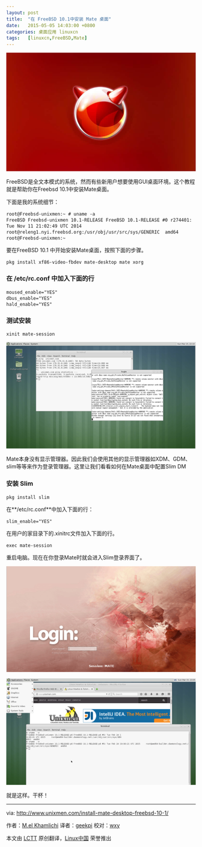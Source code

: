 ```yaml
---
layout: post
title:	"在 FreeBSD 10.1中安装 Mate 桌面"
date:	2015-05-05 14:03:00 +0800 
categories:	桌面应用 linuxcn 
tags:	[linuxcn,FreeBSD,Mate]
---
```



![](/Asserts/Images/album/201505/04/220515m790kl2qp910o5ol.jpg)


FreeBSD是全文本模式的系统，然而有些新用户想要使用GUI桌面环境。这个教程就是帮助你在Freebsd 10.1中安装Mate桌面。


下面是我的系统细节：



```
root@Freebsd-unixmen:~ # uname -a
FreeBSD Freebsd-unixmen 10.1-RELEASE FreeBSD 10.1-RELEASE #0 r274401: Tue Nov 11 21:02:49 UTC 2014     root@releng1.nyi.freebsd.org:/usr/obj/usr/src/sys/GENERIC  amd64
root@Freebsd-unixmen:~

```

要在FreeBSD 10.1 中开始安装Mate桌面，按照下面的步骤。



```
pkg install xf86-video-fbdev mate-desktop mate xorg

```

### 在 /etc/rc.conf 中加入下面的行



```
moused_enable="YES"
dbus_enable="YES"
hald_enable="YES"

```

### 测试安装



```
xinit mate-session

```

![](/Asserts/Images/album/201505/04/220538dby0rtzzfx0yyegt.png)


Mate本身没有显示管理器。因此我们会使用其他的显示管理器如XDM、GDM、slim等等来作为登录管理器。这里让我们看看如何在Mate桌面中配置Slim DM


### 安装 Slim



```
pkg install slim

```

在**/etc/rc.conf**中加入下面的行：



```
slim_enable="YES"

```

在用户的家目录下的.xinitrc文件加入下面的行。



```
exec mate-session

```

重启电脑。现在在你登录Mate时就会进入Slim登录界面了。


![](/Asserts/Images/album/201505/04/220639iw1woom3jhpgz3dd.png)


![](/Asserts/Images/album/201505/04/220655e2fg9p3z3iuimzu7.png)


就是这样。干杯！




---


via: <http://www.unixmen.com/install-mate-desktop-freebsd-10-1/>


作者：[M.el Khamlichi](http://www.unixmen.com/author/pirat9/) 译者：[geekpi](https://github.com/geekpi) 校对：[wxy](https://github.com/wxy)


本文由 [LCTT](https://github.com/LCTT/TranslateProject) 原创翻译，[Linux中国](http://linux.cn/) 荣誉推出
